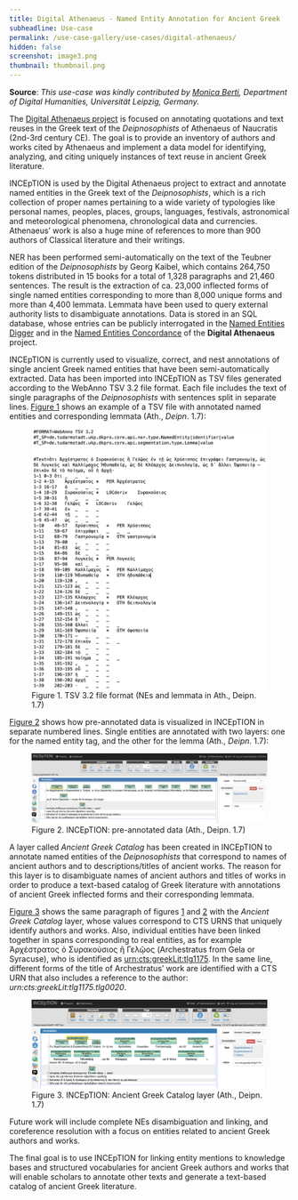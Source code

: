 ```yaml
---
title: Digital Athenaeus - Named Entity Annotation for Ancient Greek
subheadline: Use-case
permalink: /use-case-gallery/use-cases/digital-athenaeus/
hidden: false
screenshot: image3.png
thumbnail: thumbnail.png
---
```


**Source**: *This use-case was kindly contributed by [Monica Berti](http://www.monicaberti.com), Department of Digital Humanities,
Universität Leipzig, Germany.*

The [Digital Athenaeus project](<http://www.digitalathenaeus.org>)  is
focused on annotating quotations and text reuses in the Greek text of
the *Deipnosophists* of Athenaeus of Naucratis (2nd-3rd century CE). The
goal is to provide an inventory of authors and works cited by Athenaeus
and implement a data model for identifying, analyzing, and citing
uniquely instances of text reuse in ancient Greek literature.

INCEpTION is used by the Digital Athenaeus project to extract and
annotate named entities in the Greek text of the *Deipnosophists*, which
is a rich collection of proper names pertaining to a wide variety of
typologies like personal names, peoples, places, groups, languages,
festivals, astronomical and meteorological phenomena, chronological data
and currencies. Athenaeus’ work is also a huge mine of references to
more than 900 authors of Classical literature and their writings.

NER has been performed semi-automatically on the text of the Teubner
edition of the *Deipnosophists* by Georg Kaibel, which contains 264,750
tokens distributed in 15 books for a total of 1,328 paragraphs and
21,460 sentences. The result is the extraction of ca. 23,000 inflected
forms of single named entities corresponding to more than 8,000 unique
forms and more than 4,400 lemmata. Lemmata have been used to query
external authority lists to disambiguate annotations. Data is stored in
an SQL database, whose entries can be publicly interrogated in the
[Named Entities Digger](<http://www.digitalathenaeus.org/tools/KaibelText/named_entities_digger.php>)
and in the [Named Entities Concordance](<http://www.digitalathenaeus.org/tools/KaibelText/named_entities_concordance.php>)
of the **Digital Athenaeus** project.

INCEpTION is currently used to visualize, correct, and nest annotations
of single ancient Greek named entities that have been semi-automatically
extracted. Data has been imported into INCEpTION as TSV files generated
according to the WebAnno TSV 3.2 file format. Each file includes the
text of single paragraphs of the *Deipnosophists* with sentences split
in separate lines. <a href="#figure1">Figure 1</a> shows an example of a TSV file with
annotated named entities and corresponding lemmata (Ath., *Deipn*. 1.7):

<figure id="figure1">
  <img src="image1.jpeg" alt="my alt text"/>
  <figcaption>Figure 1. TSV 3.2 file format (NEs and lemmata in Ath., Deipn. 1.7)</figcaption>
</figure>

<a href="#figure2">Figure 2</a> shows how pre-annotated data is visualized in INCEpTION in
separate numbered lines. Single entities are annotated with two layers:
one for the named entity tag, and the other for the lemma (Ath.,
*Deipn*. 1.7):

<figure id="figure2">
  <img src="image2.jpg" alt="my alt text"/>
  <figcaption>Figure 2. INCEpTION: pre-annotated data (Ath., Deipn. 1.7)</figcaption>
</figure>

A layer called *Ancient Greek Catalog* has been created in INCEpTION to
annotate named entities of the *Deipnosophists* that correspond to names
of ancient authors and to descriptions/titles of ancient works. The
reason for this layer is to disambiguate names of ancient authors and
titles of works in order to produce a text-based catalog of Greek
literature with annotations of ancient Greek inflected forms and their
corresponding lemmata.

<a href="#figure3">Figure 3</a> shows the same paragraph of figures 
<a href="#figure1">1</a> and <a href="#figure2">2</a> with the *Ancient
Greek Catalog* layer, whose values correspond to CTS URNS that uniquely
identify authors and works. Also, individual entities have been linked
together in spans corresponding to real entities, as for example
Ἀρχέστρατος ὁ Συρακούσιος ἣ Γελῷος (Archestratus from Gela or Syracuse),
who is identified as [urn:cts:greekLit:tlg1175](http://catalog.perseus.org/catalog/urn:cts:greekLit:tlg1175). In the same line,
different forms of the title of Archestratus’ work are identified with a
CTS URN that also includes a reference to the author:
*urn:cts:greekLit:tlg1175.tlg0020*.

<figure id="figure3">
  <img src="image3.png" alt="my alt text"/>
  <figcaption>Figure 3. INCEpTION: Ancient Greek Catalog layer (Ath., Deipn. 1.7)</figcaption>
</figure>

Future work will include complete NEs disambiguation and linking, and
coreference resolution with a focus on entities related to ancient Greek
authors and works.

The final goal is to use INCEpTION for linking entity mentions to
knowledge bases and structured vocabularies for ancient Greek authors
and works that will enable scholars to annotate other texts and generate
a text-based catalog of ancient Greek literature.
